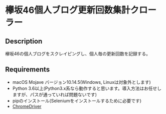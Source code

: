 欅坂46個人ブログ更新回数集計クローラー
====
## Description
欅坂46の個人ブログをスクレイピングし、個人毎の更新回数を記録する。
## Requirements
- macOS Mojave バージョン10.14.5(Windows, Linuxは対象外とします)
- Python 3.6以上(Python3.x系なら動作すると思います。導入方法はお任せしますが、パスが通っていれば問題ないです)
- pipのインストール(Seleniumをインストールするために必要です)
- [ChromeDriver](http://chromedriver.chromium.org/downloads)